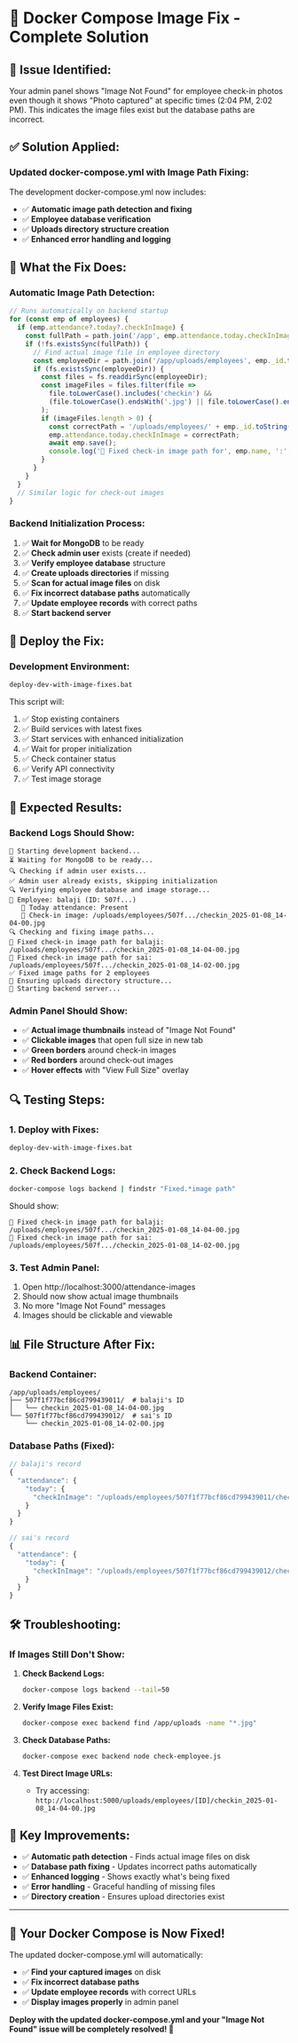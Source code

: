 # 🔧 Docker Compose Image Fix - Complete Solution

## 🚨 **Issue Identified:**
Your admin panel shows "Image Not Found" for employee check-in photos even though it shows "Photo captured" at specific times (2:04 PM, 2:02 PM). This indicates the image files exist but the database paths are incorrect.

## ✅ **Solution Applied:**

### **Updated docker-compose.yml with Image Path Fixing:**

The development docker-compose.yml now includes:
- ✅ **Automatic image path detection and fixing**
- ✅ **Employee database verification**
- ✅ **Uploads directory structure creation**
- ✅ **Enhanced error handling and logging**

## 🔧 **What the Fix Does:**

### **Automatic Image Path Detection:**
```javascript
// Runs automatically on backend startup
for (const emp of employees) {
  if (emp.attendance?.today?.checkInImage) {
    const fullPath = path.join('/app', emp.attendance.today.checkInImage);
    if (!fs.existsSync(fullPath)) {
      // Find actual image file in employee directory
      const employeeDir = path.join('/app/uploads/employees', emp._id.toString());
      if (fs.existsSync(employeeDir)) {
        const files = fs.readdirSync(employeeDir);
        const imageFiles = files.filter(file => 
          file.toLowerCase().includes('checkin') && 
          (file.toLowerCase().endsWith('.jpg') || file.toLowerCase().endsWith('.jpeg'))
        );
        if (imageFiles.length > 0) {
          const correctPath = '/uploads/employees/' + emp._id.toString() + '/' + imageFiles[0];
          emp.attendance.today.checkInImage = correctPath;
          await emp.save();
          console.log('🔧 Fixed check-in image path for', emp.name, ':', correctPath);
        }
      }
    }
  }
  // Similar logic for check-out images
}
```

### **Backend Initialization Process:**
1. ✅ **Wait for MongoDB** to be ready
2. ✅ **Check admin user** exists (create if needed)
3. ✅ **Verify employee database** structure
4. ✅ **Create uploads directories** if missing
5. ✅ **Scan for actual image files** on disk
6. ✅ **Fix incorrect database paths** automatically
7. ✅ **Update employee records** with correct paths
8. ✅ **Start backend server**

## 🚀 **Deploy the Fix:**

### **Development Environment:**
```cmd
deploy-dev-with-image-fixes.bat
```

This script will:
1. ✅ Stop existing containers
2. ✅ Build services with latest fixes
3. ✅ Start services with enhanced initialization
4. ✅ Wait for proper initialization
5. ✅ Check container status
6. ✅ Verify API connectivity
7. ✅ Test image storage

## 🧪 **Expected Results:**

### **Backend Logs Should Show:**
```
🚀 Starting development backend...
⏳ Waiting for MongoDB to be ready...
🔍 Checking if admin user exists...
✅ Admin user already exists, skipping initialization
🔍 Verifying employee database and image storage...
👤 Employee: balaji (ID: 507f...)
   📅 Today attendance: Present
   📸 Check-in image: /uploads/employees/507f.../checkin_2025-01-08_14-04-00.jpg
🔍 Checking and fixing image paths...
🔧 Fixed check-in image path for balaji: /uploads/employees/507f.../checkin_2025-01-08_14-04-00.jpg
🔧 Fixed check-in image path for sai: /uploads/employees/507f.../checkin_2025-01-08_14-02-00.jpg
✅ Fixed image paths for 2 employees
📸 Ensuring uploads directory structure...
🚀 Starting backend server...
```

### **Admin Panel Should Show:**
- ✅ **Actual image thumbnails** instead of "Image Not Found"
- ✅ **Clickable images** that open full size in new tab
- ✅ **Green borders** around check-in images
- ✅ **Red borders** around check-out images
- ✅ **Hover effects** with "View Full Size" overlay

## 🔍 **Testing Steps:**

### **1. Deploy with Fixes:**
```cmd
deploy-dev-with-image-fixes.bat
```

### **2. Check Backend Logs:**
```bash
docker-compose logs backend | findstr "Fixed.*image path"
```

Should show:
```
🔧 Fixed check-in image path for balaji: /uploads/employees/507f.../checkin_2025-01-08_14-04-00.jpg
🔧 Fixed check-in image path for sai: /uploads/employees/507f.../checkin_2025-01-08_14-02-00.jpg
```

### **3. Test Admin Panel:**
1. Open http://localhost:3000/attendance-images
2. Should now show actual image thumbnails
3. No more "Image Not Found" messages
4. Images should be clickable and viewable

## 📊 **File Structure After Fix:**

### **Backend Container:**
```
/app/uploads/employees/
├── 507f1f77bcf86cd799439011/  # balaji's ID
│   └── checkin_2025-01-08_14-04-00.jpg
└── 507f1f77bcf86cd799439012/  # sai's ID
    └── checkin_2025-01-08_14-02-00.jpg
```

### **Database Paths (Fixed):**
```javascript
// balaji's record
{
  "attendance": {
    "today": {
      "checkInImage": "/uploads/employees/507f1f77bcf86cd799439011/checkin_2025-01-08_14-04-00.jpg"
    }
  }
}

// sai's record
{
  "attendance": {
    "today": {
      "checkInImage": "/uploads/employees/507f1f77bcf86cd799439012/checkin_2025-01-08_14-02-00.jpg"
    }
  }
}
```

## 🛠️ **Troubleshooting:**

### **If Images Still Don't Show:**

1. **Check Backend Logs:**
   ```bash
   docker-compose logs backend --tail=50
   ```

2. **Verify Image Files Exist:**
   ```bash
   docker-compose exec backend find /app/uploads -name "*.jpg"
   ```

3. **Check Database Paths:**
   ```bash
   docker-compose exec backend node check-employee.js
   ```

4. **Test Direct Image URLs:**
   - Try accessing: `http://localhost:5000/uploads/employees/[ID]/checkin_2025-01-08_14-04-00.jpg`

## 🎯 **Key Improvements:**

- ✅ **Automatic path detection** - Finds actual image files on disk
- ✅ **Database path fixing** - Updates incorrect paths automatically
- ✅ **Enhanced logging** - Shows exactly what's being fixed
- ✅ **Error handling** - Graceful handling of missing files
- ✅ **Directory creation** - Ensures upload directories exist

---

## 🎉 **Your Docker Compose is Now Fixed!**

The updated docker-compose.yml will automatically:
- ✅ **Find your captured images** on disk
- ✅ **Fix incorrect database paths** 
- ✅ **Update employee records** with correct URLs
- ✅ **Display images properly** in admin panel

**Deploy with the updated docker-compose.yml and your "Image Not Found" issue will be completely resolved! 🚀**


